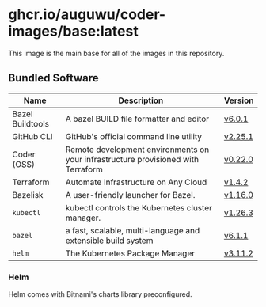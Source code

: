 # ghcr.io/auguwu/coder-images/base:latest
This image is the main base for all of the images in this repository.

## Bundled Software
| Name             | Description                                                                       | Version                    |
| ---------------- | --------------------------------------------------------------------------------- | -------------------------- |
| Bazel Buildtools | A bazel BUILD file formatter and editor                                           | [v6.0.1][bazel-buildtools] |
| GitHub CLI       | GitHub's official command line utility                                            | [v2.25.1][github-cli]      |
| Coder (OSS)      | Remote development environments on your infrastructure provisioned with Terraform | [v0.22.0][coder]           |
| Terraform        | Automate Infrastructure on Any Cloud                                              | [v1.4.2][terraform]        |
| Bazelisk         | A user-friendly launcher for Bazel.                                               | [v1.16.0][bazelisk]        |
| `kubectl`        | kubectl controls the Kubernetes cluster manager.                                  | [v1.26.3][kubectl]         |
| `bazel`          | a fast, scalable, multi-language and extensible build system                      | [v6.1.1][bazel]            |
| `helm`           | The Kubernetes Package Manager                                                    | [v3.11.2][helm]            |

[bazel-buildtools]: https://github.com/bazelbuild/buildtools/releases/tag/6.1.0
[github-cli]:       https://github.com/cli/cli/releases/tag/v2.27.0
[terraform]:        https://github.com/hashicorp/terraform/releases/tag/v1.4.4
[bazelisk]:         https://github.com/bazelbuild/bazelisk/releases/tag/v1.16.0
[kubectl]:          https://github.com/kubernetes/kubernetes/releases/tag/v1.26.3
[coder]:            https://github.com/coder/coder/releases/tag/v0.22.0
[bazel]:            https://github.com/bazelbuild/bazel/releases/tag/6.1.1
[helm]:             https://github.com/helm/helm/releases/tag/v3.11.2

### Helm
Helm comes with Bitnami's charts library preconfigured.
